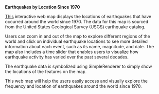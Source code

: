 **Earthquakes by Location Since 1970**

[This](https://csusb.maps.arcgis.com/home/item.html?id=d03336a264cb4854ab9ee14aa8304eef) interactive web map displays the locations of earthquakes that have occurred around the world since 1970. The data for this map is sourced from the United States Geological Survey (USGS) earthquake catalog. <br>

Users can zoom in and out of the map to explore different regions of the world and click on individual earthquake locations to see more detailed information about each event, such as its name, magnitude, and date. The map also includes a time slider that enables users to visualize how earthquake activity has varied over the past several decades. <br>

The earthquake data is symbolized using SimpleRenderer to simply show the locations of the features on the map. <br>

This web map will help the users easily access and visually explore the frequency and location of earthquakes around the world since 1970.
